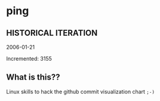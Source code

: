 # ping

## HISTORICAL ITERATION
2006-01-21

Incremented: 3155

## What is this?? 
Linux skills to hack the github commit visualization chart `;-)`
